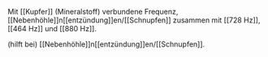 Mit [[Kupfer]] (Mineralstoff) verbundene Frequenz, [[Nebenhöhle]]n[[entzündung]]en/[[Schnupfen]] zusammen mit [[728 Hz]], [[464 Hz]] und [[880 Hz]].

(hilft bei) [[Nebenhöhle]]n[[entzündung]]en/[[Schnupfen]].